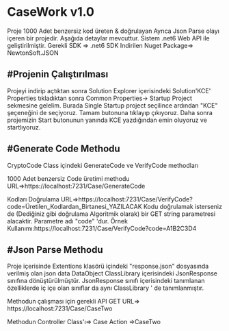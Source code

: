 # CaseWork v1.0
Proje 1000 Adet benzersiz kod üreten & doğrulayan
Ayrıca Json Parse olayı içeren bir projedir.
Aşağıda detaylar mevcuttur.
Sistem .net6 Web API ile geliştirilmiştir.
Gerekli SDK => .net6 SDK
Indirilen Nuget Package=> NewtonSoft.JSON

#Projenin Çalıştırılması
------------------------
Projeyi indirip açtıktan sonra Solution Explorer içerisindeki Solution'KCE'
Properties tıkladıktan sonra Common Properties-> Startup Project sekmesine gelelim.
Burada Single Startup project seçilince ardından "KCE" şeçeneğini de seçiyoruz. Tamam butonuna tıklayıp çıkıyoruz.
Daha sonra projemizin Start butonunun yanında KCE yazdığından emin oluyoruz ve startlıyoruz.

#Generate Code Methodu
----------------------
CryptoCode Class içindeki GenerateCode ve VerifyCode methodları

1000 Adet benzersiz Code üretimi methodu
URL=>https://localhost:7231/Case/GenerateCode

Kodları Doğrulama URL=>https://localhost:7231/Case/VerifyCode?code=Üretilen_Kodlardan_Birtanesi_YAZILACAK
Kodu doğrulamak isterseniz de (Dediğiniz gibi doğrulama Algoritmik olarak) bir GET string parametresi alacaktir. Parametre adı "code" 'dur.
Örnek Kullanımı:https://localhost:7231/Case/VerifyCode?code=A1B2C3D4


#Json Parse Methodu
--------------------
Proje içerisinde Extentions klasörü içindeki "response.json" dosyasında verilmiş olan json data DataObject ClassLibrary içerisindeki JsonResponse sınıfına dönüştürülmüştür.
JsonResponse sınıfı içerisindeki tanımlanan özelliklerde iç içe olan sınıflar da aynı ClassLibrary ' de tanımlanmıştır.

Methodun çalışması için gerekli API GET URL=> https://localhost:7231/Case/CaseTwo

Methodun Controller Class'ı=> Case  Action =>CaseTwo


            


